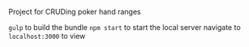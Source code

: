 Project for CRUDing poker hand ranges

`gulp` to build the bundle
`npm start` to start the local server
navigate to `localhost:3000` to view
